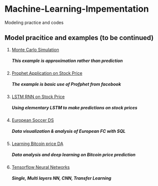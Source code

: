 # Machine-Learning-Impementation
Modeling practice and codes
## Model pracitice and examples (to be continued)
01) [Monte Carlo Simulation](https://github.com/xlyue92/Machine_Learning_Impementation/blob/master/Monte%20Carlo%20on%20S%26P%20500/S%26P500_Price_MC.ipynb)
    ##### This example is approximation rather than prediction

02) [Prophet Application on Stock Price](https://github.com/xlyue92/Machine_Learning_Impementation/blob/master/Prophet%20on%20S%26P%20500/Explore%20usage%20of%20Prophet%20on%20S%26P%20500%20stock%20price%20prediction.ipynb)

    ##### The example is basic use of Profphet from facebook

03) [LSTM RNN on Stock Price](https://github.com/xlyue92/Machine_Learning_Impementation/blob/master/LSTM%20prediction%20on%20near%20future%20of%20S%26P%20500%20stock%20prices/Introductory%20study%20of%20LSTM%20model%20on%20S%26P%20500%20stock%20price.ipynb)
   
    ##### Using elementary LSTM to make predictions on stock prices

04) [European Soccer DS](https://github.com/xlyue92/Machine_Learning_Impementation/blob/master/eu_sc_ds/Euro%20FC%20data%20visualization%20%26%20analysis%20with%20machine%20learning.ipynb)
 
    ##### Data visualization & analysis of European FC with SQL

05) [Learning Bitcoin price DA](https://github.com/xlyue92/Machine_Learning_Impementation/blob/master/Bitcoin%20price%20prediction%20with%20RNN%20(LSTM)/Bitcoin%20DA.ipynb)
    ##### Data analysis and deep learning on Bitcoin price prediction

06) [Tensorflow Neural Networks](https://github.com/xlyue92/Machine_Learning_Impementation/tree/master/Tensorflow%20Examples)

    ##### Single, Multi layers NN, CNN, Transfer Learning
